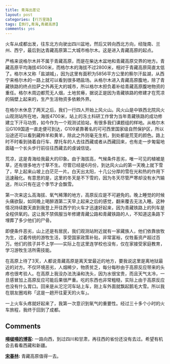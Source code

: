 ```yaml
---
title: 青海出差记
layout: post
categories: [行万里路]
tags: [旅行,青海,青藏高原]
comments: yes
---
```



火车从成都出发，往东北方向驶出四川盆地，然后又转向西北方向，经陇南、兰州、西宁，最后到达青藏高原第二大城市格尔木。这是进入青藏高原的起点。 

严格来说格尔木并不属于青藏高原，而是在柴达木盆地和青藏高原交界的地方。青藏高原平均海拔4500米，而格尔木的海拔不过2800米，相对于青藏高原简直太低了。格尔木又称「盐湖城」，因为这里有面积为5856平方公里的察尔汗盐湖，从西宁来格尔木的一路上就可以看到很多晒盐场。从格尔木进入青藏高原腹地，除了青藏铁路的终点拉萨之外再无大的城市，所以格尔木担负着补给青藏高原腹地物资的重任。格尔木周边都荒无人烟，土地贫瘠，据说正是因为青藏铁路的修建才在荒凉的隔壁上起来的，生产生活物资多依赖外界。 

在格尔木休息了两天之后，我们一行四人开始上风火山。风火山是中铁西北院风火山观测站所在地，海拔4700米，站上的冻土科研工作曾为当年青藏铁路的成功修建立下汗马功劳，如今作为一个观测试验站，有很多我们课题组的样地。从格尔木沿G109国道一直走便可到达，G109紧靠著名的可可西里国家级自然保护区，所以沿途还可以看到藏羚羊和黄羊，除此之外则毫无生机，到处都是荒芜的颜色。路上时不时看到骑着自行车、摩托车的人去往西藏或者从西藏回来，也有走一步匍匐地面磕一个长头步行前往往西藏去的虔诚信徒。 

荒凉，这是青海给我最大的印象。由于海拔高，气候条件恶劣，唯一可见的植被是草，还有很多地方寸草不生。尽管已经是6月份，到达风火山的第一天晚上就下雪了，早上起来山坡上白茫茫一片。白天出太阳，十几公分厚的雪在光和热的作用下迅速融化。有意思的是，这里的冬天是不下雪的，因为冬天尽管严寒却没有水汽输送，所以只有在这个季节才会飘雪。 

第一次来这么高海拔、氧气稀薄的地方，高原反应是不可避免的。晚上睡觉的时候头痛欲裂，如同晚上喝醉酒第二天早上起来之后的感觉，翻来覆去无法入睡。这种情况持续数天直到我登上开往西宁的火车才迅速好起来，因为青藏铁路上的列车是全程供氧的。这让我不禁佩服当年修建青藏公路和青藏铁路的人，不知道这条路下埋葬了多少他们的尸骨。 

即便条件恶劣，山上还是有居民，我们观测站附近就有一家藏族人，他们依靠放牧为生，过着传统的游牧生活，享受国家政策补贴，非常富裕，仅牲畜资产超过百万。他们的孩子并不上学——实际上在这里连学校也没有，仅在家接受家庭教育，学习游牧生活所需技能。 

在高原上待了3天，人都说青藏高原是离天堂最近的地方，要我说这里是离地狱最近的对方。不仅环境恶劣，人烟稀少，物质贫乏，每分每秒由于高原反应带来的头疼也很考验人。在高原上我没办法洗澡和洗头，因为水很宝贵，而且天气太冷，一旦感冒加上高原反应可能后果很严重。吃的东西也非常粗糙，实际上由于高原反应也没有什么胃口。回来是从沱沱河车站上车，刚上车外面就飘起鹅毛大雪。所以我在朋友圈戏称「这是一趟开往夏天的火车」。 

一上火车头疼就好起来了，我第一次意识到氧气的重要性。经过三十多个小时的火车旅程，我终于回到了成都。

## Comments

**[嘚啵嘚的博客](#39840 "2015-06-21 19:38:45"):** 一路向西，到过四川和甘肃，再往西的省份还没有去过。希望有机会去看看西藏和新疆。

**[宋春林](#40044 "2015-06-30 13:55:41"):** 青藏高原值得一去。

